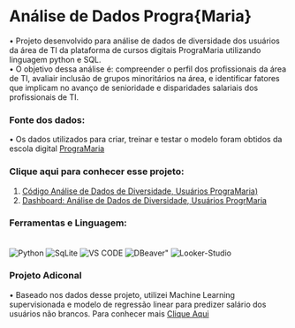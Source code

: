 # Análise de Dados Progra{Maria}

• Projeto desenvolvido para análise de dados de diversidade dos usuários da área de TI da plataforma de cursos digitais PrograMaria utilizando linguagem python e SQL. <br/>
• O objetivo dessa análise é:  compreender o perfil dos profissionais da área de TI, avaliair inclusão de grupos minoritários na área, e identificar fatores que implicam no avanço de senioridade e disparidades salariais dos profissionais de TI. <br/>

### Fonte dos dados: 
• Os dados utilizados para criar, treinar e testar o modelo foram obtidos da escola digital [PrograMaria](https://www.programaria.org/)<br/>

### Clique aqui para conhecer esse projeto: 
1. [Código Análise de Dados de Diversidade, Usuários PrograMaria)](https://github.com/apfreirea/Analise-de-Dados-Progra-Maria/blob/main/project_programaria_profile.ipynb) <br/>
2. [Dashboard: Análise de Dados de Diversidade, Usuários ProgrMaria](https://github.com/apfreirea/Analise-de-Dados-Progra-Maria/blob/main/Dashboard%20-%20An%C3%A1lise%20de%20Diversidade%20de%20Usu%C3%A1rios%20PrograMaria.pdf) <br/>

### Ferramentas e Linguagem: 

<div style="display: inline_block"><br/>
  <img align="center" alt="Python" src="https://img.shields.io/badge/Python-3776AB?style=for-the-badge&logo=python&logoColor=white" />
  <img align="center" alt="SqLite" src="https://img.shields.io/badge/Sqlite-003B57?style=for-the-badge&logo=sqlite&logoColor=white" />
  <img align="center" alt="VS CODE" src="https://img.shields.io/badge/Visual%20Studio%20Code-0078d7.svg?style=for-the-badge&logo=visual-studio-code&logoColor=white" />
  <img align="center" alt=DBeaver" src="https://img.shields.io/badge/dbeaver-382923?style=for-the-badge&logo=dbeaver&logoColor=white" />
  <img align="center" alt="Looker-Studio" src="https://img.shields.io/badge/Powered%20by-Looker%20Studio-blue" /> 
</div>

### Projeto Adiconal 
• Baseado nos dados desse projeto, utilizei Machine Learning supervisionada e modelo de regressão linear para predizer salário dos usuários não brancos. 
Para conhecer mais [Clique Aqui](https://github.com/apfreirea/Machine-Learning-To-Predict-Salary)

